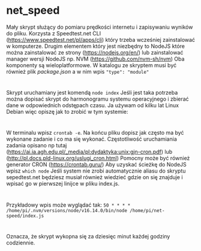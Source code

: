 # net_speed

Mały skrypt służący do pomiaru prędkości internetu i zapisywaniu wyników do pliku. Korzysta z Speedtest.net CLI (https://www.speedtest.net/pl/apps/cli) który trzeba wcześniej zainstalować w komputerze.
Drugim elementem który jest niezbędny to NodeJS które można zainstalować ze strony (https://nodejs.org/en/) lub zainstalować manager wersji NodeJS np. NVM (https://github.com/nvm-sh/nvm) Oba komponenty są wieloplatformowe. W katalogu ze skryptem musi być również plik _package.json_ a w nim wpis `"type": "module"`

#

Skrypt uruchamiany jest komendą `node index`
Jeśli jest taka potrzeba można dopisać skrypt do harmonogramu systemu operacyjnego i zbierać dane w odpowiednich odstępach czasu. Ja używam od kilku lat Linux Debian więc opiszę jak to zrobić w tym systemie:

#

W terminalu wpisz `crontab -e`. Na końcu pliku dopisz jak często ma być wykonane zadanie i co ma się wykonać. Częstotliwość uruchamiania zadania opisano np tutaj (https://ai.ia.agh.edu.pl/_media/pl:dydaktyka:unix:gjn-cron.pdf) lub (http://pl.docs.pld-linux.org/uslugi_cron.html) Pomocny może być również generator CRON (https://crontab.guru/) Aby uzyskać ścieżkę do NodeJS wpisz `which node` Jeśli system nie zrobi automatycznie aliasu do skryptu sepedtest.net będziesz musiał również wiedzieć gdzie on się znajduje i wpisać go w pierwszej linijce w pliku index.js.

#

Przykładowy wpis może wyglądać tak:
`50 * * * * /home/pi/.nvm/versions/node/v16.14.0/bin/node /home/pi/net-speed/index.js`

#

Oznacza, że skrypt wykopna się za dziesięc minut każdej godziny codziennie.
